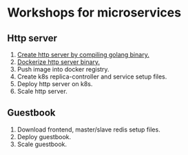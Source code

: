 # Workshops for microservices
## Http server
1. [Create http server by compiling golang binary.](http-server/hs1.md)
2. [Dockerize http server binary.](workshop/http-server/hs2.md)
3. Push image into docker registry.
4. Create k8s replica-controller and service setup files.
5. Deploy http server on k8s.
6. Scale http server.

## Guestbook
1. Download frontend, master/slave redis setup files.
2. Deploy guestbook.
3. Scale guestbook.

